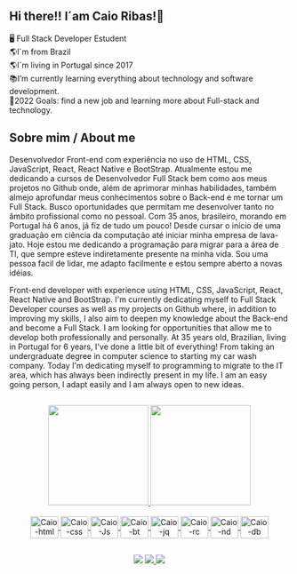 ## Hi there!! I´am Caio Ribas!👋

🖥 Full Stack Developer Estudent<br>
🌎I´m from Brazil<br>
🌎I´m living in Portugal since 2017<br>
📚I’m currently learning everything about technology and software development.<br>
📢2022 Goals: find a new job and learning more about Full-stack and technology.<br>

## Sobre mim / About me 
Desenvolvedor Front-end com experiência no uso de HTML, CSS, JavaScript, React, React Native e BootStrap.
Atualmente estou me dedicando a cursos de Desenvolvedor Full Stack bem como aos meus projetos no Github onde, além de aprimorar minhas habilidades, também almejo aprofundar meus conhecimentos sobre o Back-end e me tornar um Full Stack. Busco oportunidades que permitam me desenvolver tanto no âmbito profissional como no pessoal. 
Com 35 anos, brasileiro, morando em Portugal há 6 anos, já fiz de tudo um pouco! Desde cursar o início de uma graduação em ciência da computação até iniciar minha empresa de lava-jato. 
Hoje estou me dedicando a programação para migrar para a área de TI, que sempre esteve indiretamente presente na minha vida.
Sou uma pessoa facil de lidar, me adapto facilmente e estou sempre aberto a novas idéias.

Front-end developer with experience using HTML, CSS, JavaScript, React, React Native and BootStrap.
I'm currently dedicating myself to Full Stack Developer courses as well as my projects on Github where, in addition to improving my skills, I also aim to deepen my knowledge about the Back-end and become a Full Stack. I am looking for opportunities that allow me to develop both professionally and personally.
At 35 years old, Brazilian, living in Portugal for 6 years, I've done a little bit of everything! From taking an undergraduate degree in computer science to starting my car wash company.
Today I'm dedicating myself to programming to migrate to the IT area, which has always been indirectly present in my life.
I am an easy going person, I adapt easily and I am always open to new ideas. 


##

<div align="center">
  <a href="https://github.com/caioapoc">
  <img height="180em" src="https://github-readme-stats.vercel.app/api?username=CaioApoc&show_icons=true&theme=dark&include_all_commits=true&count_private=true"/>
  <img height="180em" src="https://github-readme-stats.vercel.app/api/top-langs/?username=CaioApoc&layout=compact&langs_count=7&theme=dark"/>
</div>
<div align="center" style="display: inline_block"><br>
  <img align="center" alt="Caio-html" height="40" width="50" src="https://cdn.jsdelivr.net/gh/devicons/devicon/icons/html5/html5-original-wordmark.svg" />
  <img align="center" alt="Caio-css" height="40" width="50" src="https://cdn.jsdelivr.net/gh/devicons/devicon/icons/css3/css3-original-wordmark.svg" />
  <img align="center" alt="Caio-Js" height="40" width="50" src="https://cdn.jsdelivr.net/gh/devicons/devicon/icons/javascript/javascript-original.svg" />
  <img align="center" alt="Caio-bt" height="40" width="50" src="https://cdn.jsdelivr.net/gh/devicons/devicon/icons/bootstrap/bootstrap-plain-wordmark.svg" />
  <img align="center" alt="Caio-jq" height="40" width="50" src="https://cdn.jsdelivr.net/gh/devicons/devicon/icons/jquery/jquery-original-wordmark.svg" />
  <img align="center" alt="Caio-rc" height="40" width="50" src="https://cdn.jsdelivr.net/gh/devicons/devicon/icons/react/react-original-wordmark.svg" />
  <img align="center" alt="Caio-nd" height="40" width="50" src="https://cdn.jsdelivr.net/gh/devicons/devicon/icons/nodejs/nodejs-original-wordmark.svg" />
  <img align="center" alt="Caio-db" height="40" width="50" src="https://cdn.jsdelivr.net/gh/devicons/devicon/icons/mongodb/mongodb-original-wordmark.svg" />
  </div>
  
  ##
  
  <div align="center">
 <a href="https://www.linkedin.com/in/caio-ribas-apocalypse-nogueira-2b152210b" target="_blank"><img src="https://img.shields.io/badge/-LinkedIn-%230077B5?style=for-the-badge&logo=linkedin&logoColor=white" target="_blank"></a>
 <a href = "mailto:caio_apocalypse@hotmail.com"><img src="https://img.shields.io/badge/Microsoft_Outlook-0078D4?style=for-the-badge&logo=microsoft-outlook&logoColor=white" target="_blank"> 
 <a href="https://instagram.com/caioapoc" target="_blank"><img src="https://img.shields.io/badge/-Instagram-%23E4405F?style=for-the-badge&logo=instagram&logoColor=white" target="_blank"></a>  
</div>
